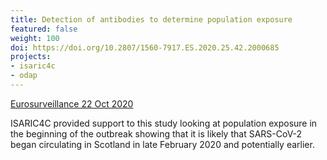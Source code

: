 ```yaml
---
title: Detection of antibodies to determine population exposure
featured: false
weight: 100
doi: https://doi.org/10.2807/1560-7917.ES.2020.25.42.2000685
projects:
- isaric4c
- odap
---
```


[Eurosurveillance 22 Oct 2020]({{page.doi}})

ISARIC4C provided support to this study looking at population exposure
in the beginning of the outbreak showing that it is likely that
SARS-CoV-2 began circulating in Scotland in late February 2020 and
potentially earlier.

